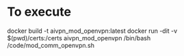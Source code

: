 # To execute
docker build -t aivpn_mod_openvpn:latest
docker run -dit -v $(pwd)/certs:/certs aivpn_mod_openvpn /bin/bash /code/mod_comm_openvpn.sh
